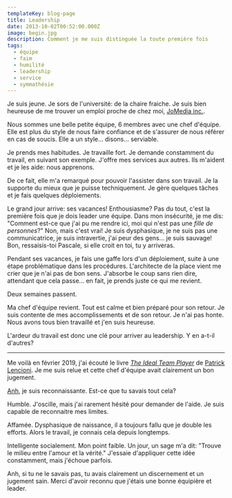 ```yaml
---
templateKey: blog-page
title: Leadership
date: 2013-10-02T00:52:00.000Z
image: begin.jpg
description: Comment je me suis distinguée la toute première fois
tags:
  - équipe
  - faim
  - humilité
  - leadership
  - service
  - symmathésie
---
```


Je suis jeune.
Je sors de l'université: de la chaire fraiche.
Je suis bien heureuse de me trouver un emploi proche de chez moi, [JoMedia inc.](https://jomediainc.com/).

Nous sommes une belle petite équipe, 6 membres avec une chef d'équipe.
Elle est plus du style de nous faire confiance et de s'assurer de nous référer en cas de soucis.
Elle a un style... disons... serviable.

Je prends mes habitudes.
Je travaille fort.
Je demande constamment du travail, en suivant son exemple.
J'offre mes services aux autres.
Ils m'aident et je les aide: nous apprenons.

De ce fait, elle m'a remarqué pour pouvoir l'assister dans son travail.
Je la supporte du mieux que je puisse techniquement.
Je gère quelques tâches et je fais quelques déploiements.

Le grand jour arrive: ses vacances!
Enthousiasme?
Pas du tout, c'est la première fois que je dois leader une équipe.
Dans mon insécurité, je me dis: "Comment est-ce que j'ai pu me rendre ici, moi qui n'est pas une _fille de personnes_?"
Non, mais c'est vrai!
Je suis dysphasique, je ne suis pas une communicatrice, je suis intravertie, j'ai peur des gens... je suis sauvage!
Bon, ressaisis-toi Pascale, si elle croit en toi, tu y arriveras.

Pendant ses vacances, je fais une gaffe lors d'un déploiement, suite à une étape problématique dans les procédures.
L'architecte de la place vient me crier que je n'ai pas de bon sens.
J'absorbe le coup sans rien dire, attendant que cela passe... en fait, je prends juste ce qui me revient.

Deux semaines passent.

Ma chef d'équipe revient.
Tout est calme et bien préparé pour son retour.
Je suis contente de mes accomplissements et de son retour.
Je n'ai pas honte.
Nous avons tous bien travaillé et j'en suis heureuse.

L'ardeur du travail est donc une clé pour arriver au leadership.
Y en a-t-il d'autres?

---

Me voilà en février 2019, j'ai écouté le livre [_The Ideal Team Player_](https://www.tablegroup.com/books/ideal-team-player) de [Patrick Lencioni](https://www.tablegroup.com/pat/).
Je me suis relue et cette chef d'équipe avait clairement un bon jugement.

[Anh](https://www.linkedin.com/in/anh-thuc-ngo-1b65133/), je suis reconnaissante.
Est-ce que tu savais tout cela?

Humble.
J'oscille, mais j'ai rarement hésité pour demander de l'aide.
Je suis capable de reconnaitre mes limites.

Affamée.
Dysphasique de naissance, il a toujours fallu que je double les efforts.
Alors le travail, je connais cela depuis longtemps.

Intelligente socialement.
Mon point faible.
Un jour, un sage m'a dit: "Trouve le milieu entre l'amour et la vérité."
J'essaie d'appliquer cette idée constamment, mais j'échoue parfois.

Anh, si tu ne le savais pas, tu avais clairement un discernement et un jugement sain.
Merci d'avoir reconnu que j'étais une bonne équipière et leader.
